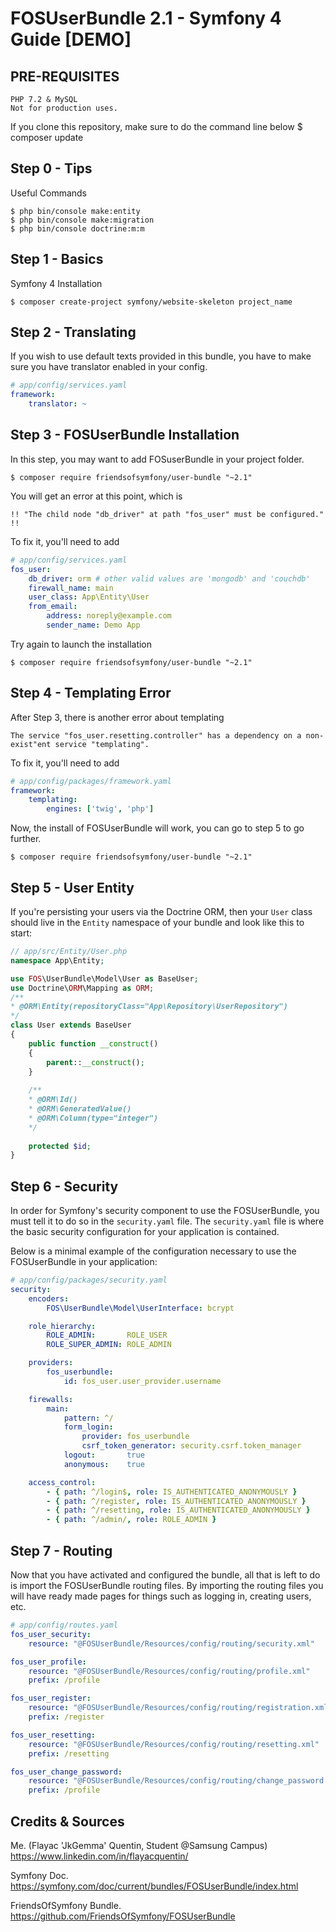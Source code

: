 # FOSUserBundle 2.1 - Symfony 4 Guide [DEMO]

## PRE-REQUISITES

	PHP 7.2 & MySQL
	Not for production uses.
	
If you clone this repository, make sure to do the command line below 
	$ composer update

## Step 0 - Tips
Useful Commands
	
	$ php bin/console make:entity
	$ php bin/console make:migration
	$ php bin/console doctrine:m:m	


## Step 1 - Basics
Symfony 4 Installation
		
	$ composer create-project symfony/website-skeleton project_name	
		
## Step 2 - Translating
If you wish to use default texts provided in this bundle, you have to make sure you have translator enabled in your config.

```yaml
# app/config/services.yaml
framework:
    translator: ~
```	


## Step 3 - FOSUserBundle Installation
In this step, you may want to add FOSuserBundle in your project folder.
		
	$ composer require friendsofsymfony/user-bundle "~2.1"

You will get an error at this point, which is 
		
	!! "The child node "db_driver" at path "fos_user" must be configured." !!
		
To fix it, you'll need to add 

```yaml
# app/config/services.yaml	
fos_user:
    db_driver: orm # other valid values are 'mongodb' and 'couchdb'
    firewall_name: main
    user_class: App\Entity\User 
    from_email:
        address: noreply@example.com
        sender_name: Demo App
```

Try again to launch the installation 

	$ composer require friendsofsymfony/user-bundle "~2.1"

## Step 4 - Templating Error
After Step 3, there is another error about templating
		
	The service "fos_user.resetting.controller" has a dependency on a non-exist"ent service "templating".  
	
To fix it, you'll need to add
	
```yaml
# app/config/packages/framework.yaml
framework:
    templating:
        engines: ['twig', 'php']
```

Now, the install of FOSUserBundle will work, you can go to step 5 to go further.
	
	$ composer require friendsofsymfony/user-bundle "~2.1"


## Step 5 - User Entity 
If you're persisting your users via the Doctrine ORM, then your `User` class should live in the `Entity` namespace of your bundle and look like this to start:

```php
// app/src/Entity/User.php
namespace App\Entity;

use FOS\UserBundle\Model\User as BaseUser;
use Doctrine\ORM\Mapping as ORM;
/**
* @ORM\Entity(repositoryClass="App\Repository\UserRepository")
*/
class User extends BaseUser
{
    public function __construct()
	{
		parent::__construct();
	}
	
	/**
	* @ORM\Id()
	* @ORM\GeneratedValue()
	* @ORM\Column(type="integer")
	*/
	
	protected $id;
}

```

	
## Step 6 - Security 
In order for Symfony's security component to use the FOSUserBundle, you must tell it to do so in the  `security.yaml` file. The  `security.yaml` file is where the basic security configuration for your application is contained.

Below is a minimal example of the configuration necessary to use the FOSUserBundle in your application:

```yaml
# app/config/packages/security.yaml
security:
    encoders:
        FOS\UserBundle\Model\UserInterface: bcrypt

    role_hierarchy:
        ROLE_ADMIN:       ROLE_USER
        ROLE_SUPER_ADMIN: ROLE_ADMIN

    providers:
        fos_userbundle:
            id: fos_user.user_provider.username

    firewalls:
        main:
            pattern: ^/
            form_login:
                provider: fos_userbundle
                csrf_token_generator: security.csrf.token_manager
            logout:       true
            anonymous:    true

    access_control:
        - { path: ^/login$, role: IS_AUTHENTICATED_ANONYMOUSLY }
        - { path: ^/register, role: IS_AUTHENTICATED_ANONYMOUSLY }
        - { path: ^/resetting, role: IS_AUTHENTICATED_ANONYMOUSLY }
        - { path: ^/admin/, role: ROLE_ADMIN }
```


## Step 7 - Routing 
Now that you have activated and configured the bundle, all that is left to do is import the FOSUserBundle routing files.
By importing the routing files you will have ready made pages for things such as logging in, creating users, etc.

```yaml
# app/config/routes.yaml
fos_user_security:
    resource: "@FOSUserBundle/Resources/config/routing/security.xml"

fos_user_profile:
    resource: "@FOSUserBundle/Resources/config/routing/profile.xml"
    prefix: /profile

fos_user_register:
    resource: "@FOSUserBundle/Resources/config/routing/registration.xml"
    prefix: /register

fos_user_resetting:
    resource: "@FOSUserBundle/Resources/config/routing/resetting.xml"
    prefix: /resetting

fos_user_change_password:
    resource: "@FOSUserBundle/Resources/config/routing/change_password.xml"
    prefix: /profile
```

## Credits & Sources

Me. (Flayac 'JkGemma' Quentin, Student @Samsung Campus)
https://www.linkedin.com/in/flayacquentin/

Symfony Doc. https://symfony.com/doc/current/bundles/FOSUserBundle/index.html

FriendsOfSymfony Bundle. https://github.com/FriendsOfSymfony/FOSUserBundle
